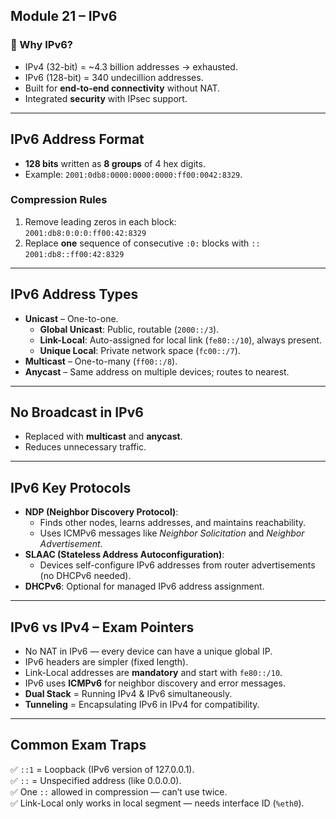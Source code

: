 ## Module 21 – IPv6

### 🧱 Why IPv6?
- IPv4 (32-bit) = ~4.3 billion addresses → exhausted.
- IPv6 (128-bit) = 340 undecillion addresses.
- Built for **end-to-end connectivity** without NAT.
- Integrated **security** with IPsec support.

---

## IPv6 Address Format
- **128 bits** written as **8 groups** of 4 hex digits.
- Example: `2001:0db8:0000:0000:0000:ff00:0042:8329`.

### Compression Rules
1. Remove leading zeros in each block:  
   `2001:db8:0:0:0:ff00:42:8329`
2. Replace **one** sequence of consecutive `:0:` blocks with `::`  
   `2001:db8::ff00:42:8329`

---

## IPv6 Address Types
- **Unicast** – One-to-one.
  - **Global Unicast**: Public, routable (`2000::/3`).
  - **Link-Local**: Auto-assigned for local link (`fe80::/10`), always present.
  - **Unique Local**: Private network space (`fc00::/7`).
- **Multicast** – One-to-many (`ff00::/8`).
- **Anycast** – Same address on multiple devices; routes to nearest.

---

## No Broadcast in IPv6
- Replaced with **multicast** and **anycast**.
- Reduces unnecessary traffic.

---

## IPv6 Key Protocols
- **NDP (Neighbor Discovery Protocol)**:  
  - Finds other nodes, learns addresses, and maintains reachability.
  - Uses ICMPv6 messages like *Neighbor Solicitation* and *Neighbor Advertisement*.
- **SLAAC (Stateless Address Autoconfiguration)**:  
  - Devices self-configure IPv6 addresses from router advertisements (no DHCPv6 needed).
- **DHCPv6**: Optional for managed IPv6 address assignment.

---

## IPv6 vs IPv4 – Exam Pointers
- No NAT in IPv6 — every device can have a unique global IP.
- IPv6 headers are simpler (fixed length).
- Link-Local addresses are **mandatory** and start with `fe80::/10`.
- IPv6 uses **ICMPv6** for neighbor discovery and error messages.
- **Dual Stack** = Running IPv4 & IPv6 simultaneously.
- **Tunneling** = Encapsulating IPv6 in IPv4 for compatibility.

---

## Common Exam Traps
✅ `::1` = Loopback (IPv6 version of 127.0.0.1).  
✅ `::` = Unspecified address (like 0.0.0.0).  
✅ One `::` allowed in compression — can’t use twice.  
✅ Link-Local only works in local segment — needs interface ID (`%eth0`).  
